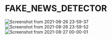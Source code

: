 # FAKE_NEWS_DETECTOR
![Screenshot from 2021-08-26 23-59-37](https://user-images.githubusercontent.com/46313151/131016907-fc184cd2-666f-4613-8a40-90c2c74d04c4.png)
![Screenshot from 2021-08-26 23-59-52](https://user-images.githubusercontent.com/46313151/131016915-d1b86feb-2738-4253-9fb5-d99cb31d8c3a.png)
![Screenshot from 2021-08-27 00-00-01](https://user-images.githubusercontent.com/46313151/131016918-be83936f-eb13-4672-8df8-3d244398969d.png)

